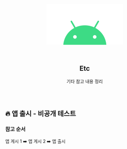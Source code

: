 <div align="center">
  <p>
    <img src="../README.assets/android.png">
  </p>
  <br>
  <h2>Etc</h2>
  <p>기타 참고 내용 정리</p>
  <br>
  <br>
</div>

## 🔥 앱 출시 - 비공개 테스트

### 참고 순서

앱 게시 1 ➡️ 앱 게시 2 ➡️ 앱 출시
